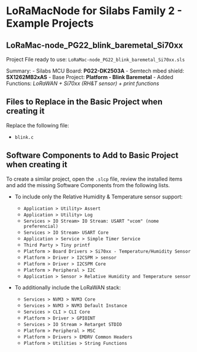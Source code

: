 
# LoRaMacNode for Silabs Family 2 - Example Projects

## LoRaMac-node_PG22_blink_baremetal_Si70xx

Project File ready to use: `LoRaMac-node_PG22_blink_baremetal_Si70xx.sls`

Summary:
	-	Silabs MCU Board: **PG22-DK2503A**
	-	Semtech mbed shield: **SX1262MB2xAS**
	-	Base Project: **Platform - Blink Baremetal**
	-	Added Functions: *LoRaWAN + Si70xx (RH&T sensor) + print functions*

## Files to Replace in the Basic Project when creating it

Replace the following file:
-	`blink.c`

## Software Components to Add to Basic Project when creating it

To create a similar project, open the `.slcp` file, review the installed items and add the missing Software Components from the following lists.

-	To include only the Relative Humidity & Temperature sensor support:
	-	`Application > Utility> Assert`
	-	`Application > Utility> Log`
	-	`Services > IO Stream> IO Stream: USART "vcom" (nome preferencial)`
	-	`Services > IO Stream> USART Core`
	-	`Application > Service > Simple Timer Service`
	-	`Third Party > Tiny printf`
	-	`Platform > Board Drivers > Si70xx - Temperature/Humidity Sensor`
	-	`Platform > Driver > I2CSPM > sensor`
	-	`Platform > Driver > I2CSPM Core`
	-	`Platform > Peripheral > I2C`
	-	`Application > Sensor > Relative Humidity and Temperature sensor`

-	To additionally include the LoRaWAN stack:
	-	`Services > NVM3 > NVM3 Core`
	-	`Services > NVM3 > NVM3 Default Instance`
	-	`Services > CLI > CLI Core`
	-	`Platform > Driver > GPIOINT`
	-	`Services > IO Stream > Retarget STDIO`
	-	`Platform > Peripheral > MSC`
	-	`Platform > Drivers > EMDRV Common Headers`
	-	`Platform > Utilities > String Functions`
